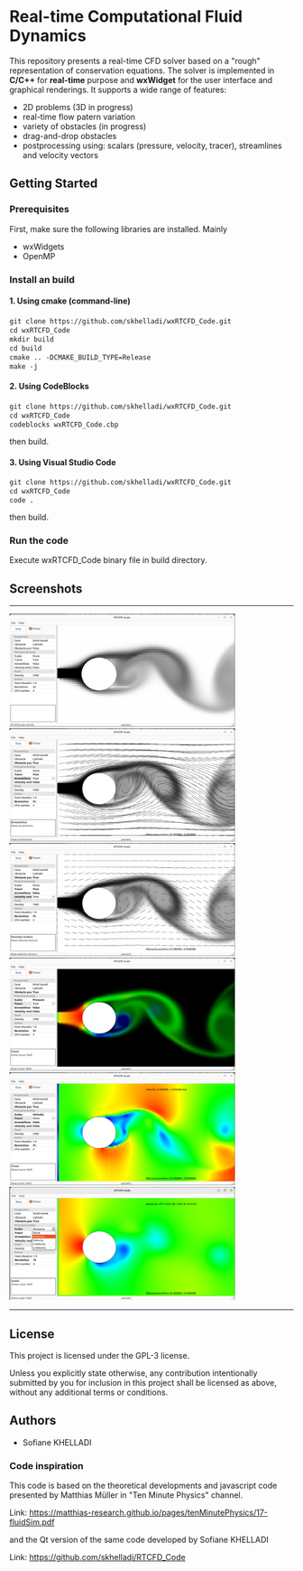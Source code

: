 # Real-time Computational Fluid Dynamics

This repository presents a real-time CFD solver based on a "rough" representation of conservation equations. The solver is implemented in **C/C++** for **real-time** purpose and **wxWidget** for the user interface and graphical renderings. It supports a wide range of features:
- 2D problems (3D in progress)
- real-time flow patern variation
- variety of obstacles (in progress)
- drag-and-drop obstacles
- postprocessing using: scalars (pressure, velocity, tracer), streamlines and velocity vectors

## Getting Started
 	
### Prerequisites

First, make sure the following libraries are installed. Mainly

- wxWidgets
- OpenMP



### Install an build
#### 1. Using cmake (command-line)
```
git clone https://github.com/skhelladi/wxRTCFD_Code.git
cd wxRTCFD_Code
mkdir build
cd build
cmake .. -DCMAKE_BUILD_TYPE=Release
make -j
```

#### 2. Using CodeBlocks
```
git clone https://github.com/skhelladi/wxRTCFD_Code.git
cd wxRTCFD_Code 
codeblocks wxRTCFD_Code.cbp
```
then build.

#### 3. Using Visual Studio Code 
```
git clone https://github.com/skhelladi/wxRTCFD_Code.git
cd wxRTCFD_Code
code .
```
then build.

### Run the code
Execute wxRTCFD_Code binary file in build directory.


## Screenshots
________________________
<img src="doc/fig_1.png" width="400" height="200" />    <img src="doc/fig_2.png" width="400" height="200" /> 
<img src="doc/fig_3.png" width="400" height="200" /> <img src="doc/fig_4.png" width="400" height="200" /> 
<img src="doc/fig_6.png" width="400" height="200" /> <img src="doc/fig_7.png" width="400" height="200" />
_______________________

<!-- ## Tutorial -->

<!-- [![Tutorial](https://img.youtube.com/vi/gvOE69KHmwU/0.jpg)](https://www.youtube.com/watch?v=gvOE69KHmwU) -->

## License
This project is licensed under the GPL-3 license.

Unless you explicitly state otherwise, any contribution intentionally submitted by you for inclusion in this project shall be licensed as above, without any additional terms or conditions.

## Authors
- Sofiane KHELLADI


### Code inspiration
This code is based on the theoretical developments and javascript code presented by Matthias Müller in "Ten Minute Physics" channel.

Link: https://matthias-research.github.io/pages/tenMinutePhysics/17-fluidSim.pdf

and the Qt version of the same code developed by Sofiane KHELLADI

Link: https://github.com/skhelladi/RTCFD_Code